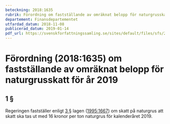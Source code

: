 ```yaml
---
beteckning: 2018:1635
rubrik: Förordning om fastställande av omräknat belopp för naturgrusskatt för år 2019
departement: Finansdepartementet
utfardad_datum: 2018-11-08
publicerad_datum: 2019-01-14
pdf_url: https://svenskforfattningssamling.se/sites/default/files/sfs/2018-11/SFS2018-1635.pdf
---
```


# Förordning (2018:1635) om fastställande av omräknat belopp för naturgrusskatt för år 2019

## 1 §

Regeringen fastställer enligt [3 §](#3) lagen ([1995:1667](https://selex.se/eli/sfs/1995/1667)) om skatt på naturgrus att skatt ska tas ut med 16 kronor per ton naturgrus för kalenderåret 2019.
